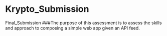 # Krypto_Submission
Final_Submission 
###The purpose of this assessment is to assess the skills and approach to composing a simple web app given an API feed.
